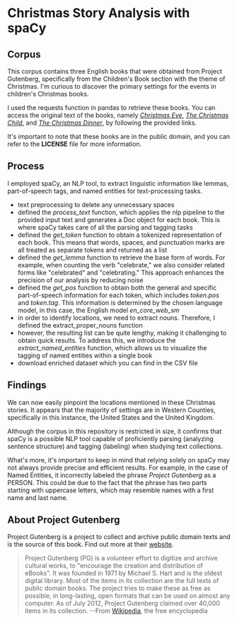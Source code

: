 # Christmas Story Analysis with spaCy
 
## Corpus
This corpus contains three English books that were obtained from Project Gutenberg, specifically from the Children's Book section with the theme of Christmas. I'm curious to discover the primary settings for the events in children's Christmas books.

I used the requests function in pandas to retrieve these books. You can access the original text of the books, namely *[Christmas Eve](https://www.gutenberg.org/ebooks/6670)*, *[The Christmas Child](https://www.gutenberg.org/ebooks/20453)*, and *[The Christmas Dinner](https://www.gutenberg.org/ebooks/14508)*, by following the provided links. 

It's important to note that these books are in the public domain, and you can refer to the **LICENSE** file for more information.

## Process
I employed spaCy, an NLP tool, to extract linguistic information like lemmas, part-of-speech tags, and named entities for text-processing tasks. 

* text preprocessing to delete any unnecessary spaces
* defined the *process_text* function, which applies the nlp pipeline to the provided input text and generates a Doc object for each book. This is where spaCy takes care of all the parsing and tagging tasks
* defined the *get_token* function to obtain a tokenized representation of each book. This means that words, spaces, and punctuation marks are all treated as separate tokens and returned as a list
* defined the *get_lemma* function to retrieve the base form of words. For example, when counting the verb "celebrate," we also consider related forms like "celebrated" and "celebrating." This approach enhances the precision of our analysis by reducing noise
* defined the *get_pos* function to obtain both the general and specific part-of-speech information for each token, which includes *token.pos* and *token.tag*. This information is determined by the chosen language model, in this case, the English model *en_core_web_sm*
* in order to identify locations, we need to extract nouns. Therefore, I defined the extract_proper_nouns function
* however, the resulting list can be quite lengthy, making it challenging to obtain quick results. To address this, we introduce the *extract_named_entities* function, which allows us to visualize the tagging of named entities within a single book
* download enriched dataset which you can find in the CSV file

## Findings
We can now easily pinpoint the locations mentioned in these Christmas stories. It appears that the majority of settings are in Western Counties, specifically in this instance, the United States and the United Kingdom.

Although the corpus in this repository is restricted in size, it confirms that spaCy is a possible NLP tool capable of proficiently parsing (analyzing sentence structure) and tagging (labeling) when studying text collections.

What's more, it's important to keep in mind that relying solely on spaCy may not always provide precise and efficient results. For example, in the case of Named Entities, it incorrectly labeled the phrase *Project Gutenberg* as a PERSON. This could be due to the fact that the phrase has two parts starting with uppercase letters, which may resemble names with a first name and last name.


## About Project Gutenberg
Project Gutenberg is a project to collect and archive public domain texts and is the source of this book. Find out more at their [website](https://www.gutenberg.org/).

>Project Gutenberg (PG) is a volunteer effort to digitize and archive cultural works, to "encourage the creation and distribution of eBooks". It was founded in 1971 by Michael S. Hart and is the oldest digital library. Most of the items in its collection are the full texts of public domain books. The project tries to make these as free as possible, in long-lasting, open formats that can be used on almost any computer. As of July 2012, Project Gutenberg claimed over 40,000 items in its collection. --From [Wikipedia](https://en.wikipedia.org/wiki/Project_Gutenberg), the free encyclopedia

